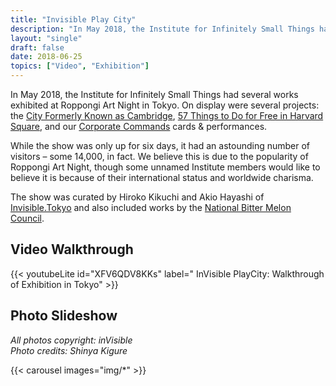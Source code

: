 ```yaml
---
title: "Invisible Play City"
description: "In May 2018, the Institute for Infinitely Small Things had several works exhibited at Roppongi Art Night in Tokyo."
layout: "single"
draft: false
date: 2018-06-25
topics: ["Video", "Exhibition"]
---
```


In May 2018, the Institute for Infinitely Small Things had several works exhibited at Roppongi Art Night in Tokyo. On display were several projects: the [City Formerly Known as Cambridge](/works/the-city-formerly-known-as-cambridge), [57 Things to Do for Free in Harvard Square](/works/57-things-to-do-for-free-in-harvard-square), and our [Corporate Commands](/works/corporate-commands) cards & performances.

While the show was only up for six days, it had an astounding number of visitors – some 14,000, in fact. We believe this is due to the popularity of Roppongi Art Night, though some unnamed Institute members would like to believe it is because of their international status and worldwide charisma.

The show was curated by Hiroko Kikuchi and Akio Hayashi of [Invisible.Tokyo](https://invisible.tokyo/) and also included works by the [National Bitter Melon Council](https://www.andisutton.net/post-is-a-post).

## Video Walkthrough

{{< youtubeLite id="XFV6QDV8KKs" label=" InVisible PlayCity: Walkthrough of Exhibition in Tokyo" >}}

## Photo Slideshow

*All photos copyright: inVisible* <br>
*Photo credits: Shinya Kigure*

{{< carousel images="img/*" >}}



